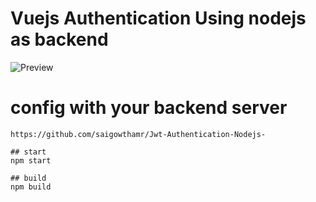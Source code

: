 # Vuejs Authentication Using nodejs as backend

![Preview]()




# config with your backend server

```backend-server github repo
https://github.com/saigowthamr/Jwt-Authentication-Nodejs-

## start
npm start

## build
npm build



